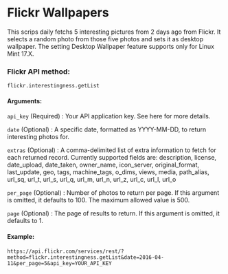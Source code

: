 # Flickr Wallpapers
This scrips daily fetchs 5 interesting pictures from 2 days ago from Flickr. It selects a random photo from those five photos and sets it as desktop wallpaper.
The setting Desktop Wallpaper feature supports only for Linux Mint 17.X.

### Flickr API method:
`flickr.interestingness.getList`
#### Arguments:
`api_key` (Required) : Your API application key. See here for more details.

`date` (Optional) : A specific date, formatted as YYYY-MM-DD, to return interesting photos for.

`extras` (Optional) : A comma-delimited list of extra information to fetch for each returned record. Currently supported fields are: description, license, date_upload, date_taken, owner_name, icon_server, original_format, last_update, geo, tags, machine_tags, o_dims, views, media, path_alias, url_sq, url_t, url_s, url_q, url_m, url_n, url_z, url_c, url_l, url_o

`per_page` (Optional) : Number of photos to return per page. If this argument is omitted, it defaults to 100. The maximum allowed value is 500.

`page` (Optional) : The page of results to return. If this argument is omitted, it defaults to 1.
#### Example:
`https://api.flickr.com/services/rest/?method=flickr.interestingness.getList&date=2016-04-11&per_page=5&api_key=YOUR_API_KEY`
